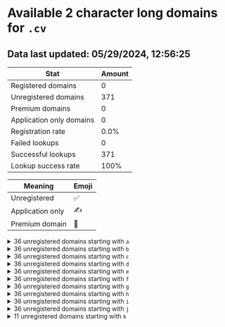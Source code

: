 # Available 2 character long domains for `.cv`

## Data last updated: 05/29/2024, 12:56:25

|Stat|Amount|
|--|--|
|Registered domains|0|
|Unregistered domains|371|
|Premium domains|0|
|Application only domains|0|
|Registration rate|0.0%|
|Failed lookups|0|
|Successful lookups|371|
|Lookup success rate|100%|


|Meaning|Emoji|
|--|--|
|Unregistered|:white_check_mark:|
|Application only|:writing_hand:|
|Premium domain|:gem:|

<details>
<summary>36 unregistered domains starting with <bold><code>a</code></bold></summary>

|Type|Domain|
|--|--|
|:white_check_mark:|`a0.cv`|
|:white_check_mark:|`a1.cv`|
|:white_check_mark:|`a2.cv`|
|:white_check_mark:|`a3.cv`|
|:white_check_mark:|`a4.cv`|
|:white_check_mark:|`a5.cv`|
|:white_check_mark:|`a6.cv`|
|:white_check_mark:|`a7.cv`|
|:white_check_mark:|`a8.cv`|
|:white_check_mark:|`a9.cv`|
|:white_check_mark:|`aa.cv`|
|:white_check_mark:|`ab.cv`|
|:white_check_mark:|`ac.cv`|
|:white_check_mark:|`ad.cv`|
|:white_check_mark:|`ae.cv`|
|:white_check_mark:|`af.cv`|
|:white_check_mark:|`ag.cv`|
|:white_check_mark:|`ah.cv`|
|:white_check_mark:|`ai.cv`|
|:white_check_mark:|`aj.cv`|
|:white_check_mark:|`ak.cv`|
|:white_check_mark:|`al.cv`|
|:white_check_mark:|`am.cv`|
|:white_check_mark:|`an.cv`|
|:white_check_mark:|`ao.cv`|
|:white_check_mark:|`ap.cv`|
|:white_check_mark:|`aq.cv`|
|:white_check_mark:|`ar.cv`|
|:white_check_mark:|`as.cv`|
|:white_check_mark:|`at.cv`|
|:white_check_mark:|`au.cv`|
|:white_check_mark:|`av.cv`|
|:white_check_mark:|`aw.cv`|
|:white_check_mark:|`ax.cv`|
|:white_check_mark:|`ay.cv`|
|:white_check_mark:|`az.cv`|
</details>
<details>
<summary>36 unregistered domains starting with <bold><code>b</code></bold></summary>

|Type|Domain|
|--|--|
|:white_check_mark:|`b0.cv`|
|:white_check_mark:|`b1.cv`|
|:white_check_mark:|`b2.cv`|
|:white_check_mark:|`b3.cv`|
|:white_check_mark:|`b4.cv`|
|:white_check_mark:|`b5.cv`|
|:white_check_mark:|`b6.cv`|
|:white_check_mark:|`b7.cv`|
|:white_check_mark:|`b8.cv`|
|:white_check_mark:|`b9.cv`|
|:white_check_mark:|`ba.cv`|
|:white_check_mark:|`bb.cv`|
|:white_check_mark:|`bc.cv`|
|:white_check_mark:|`bd.cv`|
|:white_check_mark:|`be.cv`|
|:white_check_mark:|`bf.cv`|
|:white_check_mark:|`bg.cv`|
|:white_check_mark:|`bh.cv`|
|:white_check_mark:|`bi.cv`|
|:white_check_mark:|`bj.cv`|
|:white_check_mark:|`bk.cv`|
|:white_check_mark:|`bl.cv`|
|:white_check_mark:|`bm.cv`|
|:white_check_mark:|`bn.cv`|
|:white_check_mark:|`bo.cv`|
|:white_check_mark:|`bp.cv`|
|:white_check_mark:|`bq.cv`|
|:white_check_mark:|`br.cv`|
|:white_check_mark:|`bs.cv`|
|:white_check_mark:|`bt.cv`|
|:white_check_mark:|`bu.cv`|
|:white_check_mark:|`bv.cv`|
|:white_check_mark:|`bw.cv`|
|:white_check_mark:|`bx.cv`|
|:white_check_mark:|`by.cv`|
|:white_check_mark:|`bz.cv`|
</details>
<details>
<summary>36 unregistered domains starting with <bold><code>c</code></bold></summary>

|Type|Domain|
|--|--|
|:white_check_mark:|`c0.cv`|
|:white_check_mark:|`c1.cv`|
|:white_check_mark:|`c2.cv`|
|:white_check_mark:|`c3.cv`|
|:white_check_mark:|`c4.cv`|
|:white_check_mark:|`c5.cv`|
|:white_check_mark:|`c6.cv`|
|:white_check_mark:|`c7.cv`|
|:white_check_mark:|`c8.cv`|
|:white_check_mark:|`c9.cv`|
|:white_check_mark:|`ca.cv`|
|:white_check_mark:|`cb.cv`|
|:white_check_mark:|`cc.cv`|
|:white_check_mark:|`cd.cv`|
|:white_check_mark:|`ce.cv`|
|:white_check_mark:|`cf.cv`|
|:white_check_mark:|`cg.cv`|
|:white_check_mark:|`ch.cv`|
|:white_check_mark:|`ci.cv`|
|:white_check_mark:|`cj.cv`|
|:white_check_mark:|`ck.cv`|
|:white_check_mark:|`cl.cv`|
|:white_check_mark:|`cm.cv`|
|:white_check_mark:|`cn.cv`|
|:white_check_mark:|`co.cv`|
|:white_check_mark:|`cp.cv`|
|:white_check_mark:|`cq.cv`|
|:white_check_mark:|`cr.cv`|
|:white_check_mark:|`cs.cv`|
|:white_check_mark:|`ct.cv`|
|:white_check_mark:|`cu.cv`|
|:white_check_mark:|`cv.cv`|
|:white_check_mark:|`cw.cv`|
|:white_check_mark:|`cx.cv`|
|:white_check_mark:|`cy.cv`|
|:white_check_mark:|`cz.cv`|
</details>
<details>
<summary>36 unregistered domains starting with <bold><code>d</code></bold></summary>

|Type|Domain|
|--|--|
|:white_check_mark:|`d0.cv`|
|:white_check_mark:|`d1.cv`|
|:white_check_mark:|`d2.cv`|
|:white_check_mark:|`d3.cv`|
|:white_check_mark:|`d4.cv`|
|:white_check_mark:|`d5.cv`|
|:white_check_mark:|`d6.cv`|
|:white_check_mark:|`d7.cv`|
|:white_check_mark:|`d8.cv`|
|:white_check_mark:|`d9.cv`|
|:white_check_mark:|`da.cv`|
|:white_check_mark:|`db.cv`|
|:white_check_mark:|`dc.cv`|
|:white_check_mark:|`dd.cv`|
|:white_check_mark:|`de.cv`|
|:white_check_mark:|`df.cv`|
|:white_check_mark:|`dg.cv`|
|:white_check_mark:|`dh.cv`|
|:white_check_mark:|`di.cv`|
|:white_check_mark:|`dj.cv`|
|:white_check_mark:|`dk.cv`|
|:white_check_mark:|`dl.cv`|
|:white_check_mark:|`dm.cv`|
|:white_check_mark:|`dn.cv`|
|:white_check_mark:|`do.cv`|
|:white_check_mark:|`dp.cv`|
|:white_check_mark:|`dq.cv`|
|:white_check_mark:|`dr.cv`|
|:white_check_mark:|`ds.cv`|
|:white_check_mark:|`dt.cv`|
|:white_check_mark:|`du.cv`|
|:white_check_mark:|`dv.cv`|
|:white_check_mark:|`dw.cv`|
|:white_check_mark:|`dx.cv`|
|:white_check_mark:|`dy.cv`|
|:white_check_mark:|`dz.cv`|
</details>
<details>
<summary>36 unregistered domains starting with <bold><code>e</code></bold></summary>

|Type|Domain|
|--|--|
|:white_check_mark:|`e0.cv`|
|:white_check_mark:|`e1.cv`|
|:white_check_mark:|`e2.cv`|
|:white_check_mark:|`e3.cv`|
|:white_check_mark:|`e4.cv`|
|:white_check_mark:|`e5.cv`|
|:white_check_mark:|`e6.cv`|
|:white_check_mark:|`e7.cv`|
|:white_check_mark:|`e8.cv`|
|:white_check_mark:|`e9.cv`|
|:white_check_mark:|`ea.cv`|
|:white_check_mark:|`eb.cv`|
|:white_check_mark:|`ec.cv`|
|:white_check_mark:|`ed.cv`|
|:white_check_mark:|`ee.cv`|
|:white_check_mark:|`ef.cv`|
|:white_check_mark:|`eg.cv`|
|:white_check_mark:|`eh.cv`|
|:white_check_mark:|`ei.cv`|
|:white_check_mark:|`ej.cv`|
|:white_check_mark:|`ek.cv`|
|:white_check_mark:|`el.cv`|
|:white_check_mark:|`em.cv`|
|:white_check_mark:|`en.cv`|
|:white_check_mark:|`eo.cv`|
|:white_check_mark:|`ep.cv`|
|:white_check_mark:|`eq.cv`|
|:white_check_mark:|`er.cv`|
|:white_check_mark:|`es.cv`|
|:white_check_mark:|`et.cv`|
|:white_check_mark:|`eu.cv`|
|:white_check_mark:|`ev.cv`|
|:white_check_mark:|`ew.cv`|
|:white_check_mark:|`ex.cv`|
|:white_check_mark:|`ey.cv`|
|:white_check_mark:|`ez.cv`|
</details>
<details>
<summary>36 unregistered domains starting with <bold><code>f</code></bold></summary>

|Type|Domain|
|--|--|
|:white_check_mark:|`f0.cv`|
|:white_check_mark:|`f1.cv`|
|:white_check_mark:|`f2.cv`|
|:white_check_mark:|`f3.cv`|
|:white_check_mark:|`f4.cv`|
|:white_check_mark:|`f5.cv`|
|:white_check_mark:|`f6.cv`|
|:white_check_mark:|`f7.cv`|
|:white_check_mark:|`f8.cv`|
|:white_check_mark:|`f9.cv`|
|:white_check_mark:|`fa.cv`|
|:white_check_mark:|`fb.cv`|
|:white_check_mark:|`fc.cv`|
|:white_check_mark:|`fd.cv`|
|:white_check_mark:|`fe.cv`|
|:white_check_mark:|`ff.cv`|
|:white_check_mark:|`fg.cv`|
|:white_check_mark:|`fh.cv`|
|:white_check_mark:|`fi.cv`|
|:white_check_mark:|`fj.cv`|
|:white_check_mark:|`fk.cv`|
|:white_check_mark:|`fl.cv`|
|:white_check_mark:|`fm.cv`|
|:white_check_mark:|`fn.cv`|
|:white_check_mark:|`fo.cv`|
|:white_check_mark:|`fp.cv`|
|:white_check_mark:|`fq.cv`|
|:white_check_mark:|`fr.cv`|
|:white_check_mark:|`fs.cv`|
|:white_check_mark:|`ft.cv`|
|:white_check_mark:|`fu.cv`|
|:white_check_mark:|`fv.cv`|
|:white_check_mark:|`fw.cv`|
|:white_check_mark:|`fx.cv`|
|:white_check_mark:|`fy.cv`|
|:white_check_mark:|`fz.cv`|
</details>
<details>
<summary>36 unregistered domains starting with <bold><code>g</code></bold></summary>

|Type|Domain|
|--|--|
|:white_check_mark:|`g0.cv`|
|:white_check_mark:|`g1.cv`|
|:white_check_mark:|`g2.cv`|
|:white_check_mark:|`g3.cv`|
|:white_check_mark:|`g4.cv`|
|:white_check_mark:|`g5.cv`|
|:white_check_mark:|`g6.cv`|
|:white_check_mark:|`g7.cv`|
|:white_check_mark:|`g8.cv`|
|:white_check_mark:|`g9.cv`|
|:white_check_mark:|`ga.cv`|
|:white_check_mark:|`gb.cv`|
|:white_check_mark:|`gc.cv`|
|:white_check_mark:|`gd.cv`|
|:white_check_mark:|`ge.cv`|
|:white_check_mark:|`gf.cv`|
|:white_check_mark:|`gg.cv`|
|:white_check_mark:|`gh.cv`|
|:white_check_mark:|`gi.cv`|
|:white_check_mark:|`gj.cv`|
|:white_check_mark:|`gk.cv`|
|:white_check_mark:|`gl.cv`|
|:white_check_mark:|`gm.cv`|
|:white_check_mark:|`gn.cv`|
|:white_check_mark:|`go.cv`|
|:white_check_mark:|`gp.cv`|
|:white_check_mark:|`gq.cv`|
|:white_check_mark:|`gr.cv`|
|:white_check_mark:|`gs.cv`|
|:white_check_mark:|`gt.cv`|
|:white_check_mark:|`gu.cv`|
|:white_check_mark:|`gv.cv`|
|:white_check_mark:|`gw.cv`|
|:white_check_mark:|`gx.cv`|
|:white_check_mark:|`gy.cv`|
|:white_check_mark:|`gz.cv`|
</details>
<details>
<summary>36 unregistered domains starting with <bold><code>h</code></bold></summary>

|Type|Domain|
|--|--|
|:white_check_mark:|`h0.cv`|
|:white_check_mark:|`h1.cv`|
|:white_check_mark:|`h2.cv`|
|:white_check_mark:|`h3.cv`|
|:white_check_mark:|`h4.cv`|
|:white_check_mark:|`h5.cv`|
|:white_check_mark:|`h6.cv`|
|:white_check_mark:|`h7.cv`|
|:white_check_mark:|`h8.cv`|
|:white_check_mark:|`h9.cv`|
|:white_check_mark:|`ha.cv`|
|:white_check_mark:|`hb.cv`|
|:white_check_mark:|`hc.cv`|
|:white_check_mark:|`hd.cv`|
|:white_check_mark:|`he.cv`|
|:white_check_mark:|`hf.cv`|
|:white_check_mark:|`hg.cv`|
|:white_check_mark:|`hh.cv`|
|:white_check_mark:|`hi.cv`|
|:white_check_mark:|`hj.cv`|
|:white_check_mark:|`hk.cv`|
|:white_check_mark:|`hl.cv`|
|:white_check_mark:|`hm.cv`|
|:white_check_mark:|`hn.cv`|
|:white_check_mark:|`ho.cv`|
|:white_check_mark:|`hp.cv`|
|:white_check_mark:|`hq.cv`|
|:white_check_mark:|`hr.cv`|
|:white_check_mark:|`hs.cv`|
|:white_check_mark:|`ht.cv`|
|:white_check_mark:|`hu.cv`|
|:white_check_mark:|`hv.cv`|
|:white_check_mark:|`hw.cv`|
|:white_check_mark:|`hx.cv`|
|:white_check_mark:|`hy.cv`|
|:white_check_mark:|`hz.cv`|
</details>
<details>
<summary>36 unregistered domains starting with <bold><code>i</code></bold></summary>

|Type|Domain|
|--|--|
|:white_check_mark:|`i0.cv`|
|:white_check_mark:|`i1.cv`|
|:white_check_mark:|`i2.cv`|
|:white_check_mark:|`i3.cv`|
|:white_check_mark:|`i4.cv`|
|:white_check_mark:|`i5.cv`|
|:white_check_mark:|`i6.cv`|
|:white_check_mark:|`i7.cv`|
|:white_check_mark:|`i8.cv`|
|:white_check_mark:|`i9.cv`|
|:white_check_mark:|`ia.cv`|
|:white_check_mark:|`ib.cv`|
|:white_check_mark:|`ic.cv`|
|:white_check_mark:|`id.cv`|
|:white_check_mark:|`ie.cv`|
|:white_check_mark:|`if.cv`|
|:white_check_mark:|`ig.cv`|
|:white_check_mark:|`ih.cv`|
|:white_check_mark:|`ii.cv`|
|:white_check_mark:|`ij.cv`|
|:white_check_mark:|`ik.cv`|
|:white_check_mark:|`il.cv`|
|:white_check_mark:|`im.cv`|
|:white_check_mark:|`in.cv`|
|:white_check_mark:|`io.cv`|
|:white_check_mark:|`ip.cv`|
|:white_check_mark:|`iq.cv`|
|:white_check_mark:|`ir.cv`|
|:white_check_mark:|`is.cv`|
|:white_check_mark:|`it.cv`|
|:white_check_mark:|`iu.cv`|
|:white_check_mark:|`iv.cv`|
|:white_check_mark:|`iw.cv`|
|:white_check_mark:|`ix.cv`|
|:white_check_mark:|`iy.cv`|
|:white_check_mark:|`iz.cv`|
</details>
<details>
<summary>36 unregistered domains starting with <bold><code>j</code></bold></summary>

|Type|Domain|
|--|--|
|:white_check_mark:|`j0.cv`|
|:white_check_mark:|`j1.cv`|
|:white_check_mark:|`j2.cv`|
|:white_check_mark:|`j3.cv`|
|:white_check_mark:|`j4.cv`|
|:white_check_mark:|`j5.cv`|
|:white_check_mark:|`j6.cv`|
|:white_check_mark:|`j7.cv`|
|:white_check_mark:|`j8.cv`|
|:white_check_mark:|`j9.cv`|
|:white_check_mark:|`ja.cv`|
|:white_check_mark:|`jb.cv`|
|:white_check_mark:|`jc.cv`|
|:white_check_mark:|`jd.cv`|
|:white_check_mark:|`je.cv`|
|:white_check_mark:|`jf.cv`|
|:white_check_mark:|`jg.cv`|
|:white_check_mark:|`jh.cv`|
|:white_check_mark:|`ji.cv`|
|:white_check_mark:|`jj.cv`|
|:white_check_mark:|`jk.cv`|
|:white_check_mark:|`jl.cv`|
|:white_check_mark:|`jm.cv`|
|:white_check_mark:|`jn.cv`|
|:white_check_mark:|`jo.cv`|
|:white_check_mark:|`jp.cv`|
|:white_check_mark:|`jq.cv`|
|:white_check_mark:|`jr.cv`|
|:white_check_mark:|`js.cv`|
|:white_check_mark:|`jt.cv`|
|:white_check_mark:|`ju.cv`|
|:white_check_mark:|`jv.cv`|
|:white_check_mark:|`jw.cv`|
|:white_check_mark:|`jx.cv`|
|:white_check_mark:|`jy.cv`|
|:white_check_mark:|`jz.cv`|
</details>
<details>
<summary>11 unregistered domains starting with <bold><code>k</code></bold></summary>

|Type|Domain|
|--|--|
|:white_check_mark:|`ka.cv`|
|:white_check_mark:|`kb.cv`|
|:white_check_mark:|`kc.cv`|
|:white_check_mark:|`kd.cv`|
|:white_check_mark:|`ke.cv`|
|:white_check_mark:|`kf.cv`|
|:white_check_mark:|`kg.cv`|
|:white_check_mark:|`kh.cv`|
|:white_check_mark:|`ki.cv`|
|:white_check_mark:|`kj.cv`|
|:white_check_mark:|`kk.cv`|
</details>